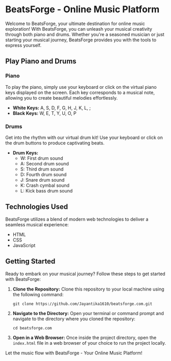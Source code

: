 # BeatsForge - Online Music Platform

Welcome to BeatsForge, your ultimate destination for online music exploration! With BeatsForge, you can unleash your musical creativity through both piano and drums. Whether you're a seasoned musician or just starting your musical journey, BeatsForge provides you with the tools to express yourself.

## Play Piano and Drums

### Piano
To play the piano, simply use your keyboard or click on the virtual piano keys displayed on the screen. Each key corresponds to a musical note, allowing you to create beautiful melodies effortlessly.

- **White Keys:** A, S, D, F, G, H, J, K, L, ;
- **Black Keys:** W, E, T, Y, U, O, P

### Drums
Get into the rhythm with our virtual drum kit! Use your keyboard or click on the drum buttons to produce captivating beats.

- **Drum Keys:**
  - W: First drum sound
  - A: Second drum sound
  - S: Third drum sound
  - D: Fourth drum sound
  - J: Snare drum sound
  - K: Crash cymbal sound
  - L: Kick bass drum sound

## Technologies Used

BeatsForge utilizes a blend of modern web technologies to deliver a seamless musical experience:

- HTML
- CSS
- JavaScript

## Getting Started

Ready to embark on your musical journey? Follow these steps to get started with BeatsForge:

1. **Clone the Repository:**
   Clone this repository to your local machine using the following command:
   ```
   git clone https://github.com/Jayantika1610/beatsforge.com.git
   ```

2. **Navigate to the Directory:**
   Open your terminal or command prompt and navigate to the directory where you cloned the repository:
   ```
   cd beatsforge.com
   ```

3. **Open in a Web Browser:**
   Once inside the project directory, open the `index.html` file in a web browser of your choice to run the project locally.

Let the music flow with BeatsForge - Your Online Music Platform!
